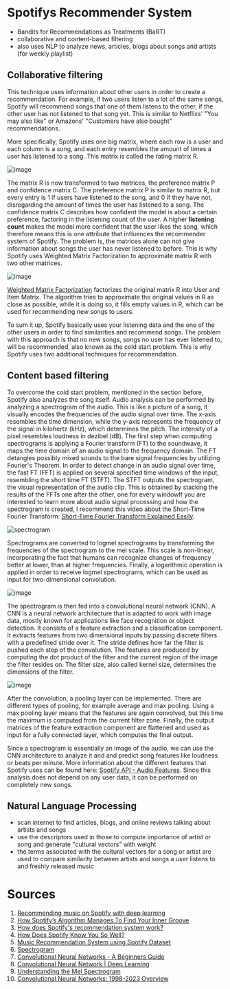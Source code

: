 # Spotifys Recommender System

- Bandits for Recommendations as Treatments (BaRT)
- collaborative and content-based filtering
- also uses NLP to analyze news, articles, blogs about songs and artists (for weekly playlist)

## Collaborative filtering
This technique uses information about other users in order to create a recommendation. For example, if two users listen to a lot of the same songs, Spotify will recommend songs that one of them listens to the other, if the other user has not listened to that song yet. This is similar to Netflixs' "You may also like" or Amazons' "Customers have also bought" recommendations.

More specifically, Spotify uses one big matrix, where each row is a user and each column is a song, and each entry resembles the amount of times a user has listened to a song. This matrix is called the rating matrix R.

![image](https://github.com/marja-w/mms-project-23/assets/58331624/f3f3be60-534f-4d03-b504-bf68f79ce7f2)

The matrix R is now transformed to two matrices, the preference matrix P and confidence matrix C. The preference matrix P is similar to matrix R, but every entry is 1 if users have listened to the song, and 0 if they have not, disregarding the amount of times the user has listened to a song. The confidence matrix C describes how confident the model is about a certain preference, factoring in the listening count of the user. A higher **listening count** makes the model more confident that the user likes the song, which therefore means this is one attribute that influences the recommender system of Spotify. The problem is, the matrices alone can not give information about songs the user has never listened to before. This is why Spotify uses Weighted Matrix Factorization to approximate matrix R with two other matrices.

![image](https://github.com/marja-w/mms-project-23/assets/58331624/6212aec6-acb3-49e1-a3a5-bc286b66e109)

[Weighted Matrix Factorization](https://tryolabs.com/blog/introduction-to-recommender-systems#:~:text=matrix%20factorization) factorizes the original matrix R into User and Item Matrix. The algorithm tries to approximate the original values in R as close as possible, while it is doing so, it fills empty values in R, which can be used for recommending new songs to users.

To sum it up, Spotify basically uses your listening data and the one of the other users in order to find similarities and recommend songs. The problem with this approach is that no new songs, songs no user has ever listened to, will be recommended, also known as the cold start problem. This is why Spotify uses two additional techniques for recommendation.

## Content based filtering
To overcome the cold start problem, mentioned in the section before, Spotify also analyzes the song itself. Audio analysis can be performed by analyzing a spectrogram of the audio. This is like a picture of a song, it visually encodes the frequencies of the audio signal over time. The x-axis resembles the time dimension, while the y-axis represents the frequency of the signal in kilohertz (kHz), which determines the pitch. The intensity of a pixel resembles loudness in dezibel (dB). The first step when computing spectrograms is applying a Fourier transform (FT) to the soundwave, it maps the time domain of an audio signal to the frequency domain. The FT detangles possibly mixed sounds to the bare signal frequencies by utilizing Fourier's Theorem. In order to detect change in an audio signal over time, the fast FT (FFT) is applied on several specified time windows of the input, resembling the short time FT (STFT). The STFT outputs the spectrogram, the visual representation of the audio clip. This is obtained by stacking the results of the FFTs one after the other, one for every windowIf you are interested to learn more about audio signal processing and how the spectrogram is created, I recommend this video about the Short-Time Fourier Transform: [Short-Time Fourier Transform Explained Easily](https://youtu.be/-Yxj3yfvY-4?si=Vy0dQwBpcpPVVdOW).

![spectrogram](https://github.com/marja-w/mms-project-23/assets/58331624/786c58bf-2582-4bc1-8d3f-d2983e8a6eaa)

Spectrograms are converted to logmel spectrograms by transforming the frequencies of the spectrogram to the mel scale. This scale is non-linear, incorporating the fact that humans can recognize changes of frequency better at lower, than at higher frequencies.  Finally, a logarithmic operation is applied in order to receive logmel spectrograms, which can be used as input for two-dimensional convolution.

![image](https://github.com/marja-w/mms-project-23/assets/58331624/9cd293fb-e015-4e15-ac1c-ec0e4c68ffd9)

The spectrogram is then fed into a convolutional neural network (CNN). A CNN is a neural network architecture that is adapted to work with image data, mostly known for applications like face recognition or object detection. It consists of a feature extraction and a classification component. It extracts features from two dimensional inputs by passing discrete filters with a predefined stride over it. The stride defines how far the filter is pushed each step of the convolution. The features are produced by computing the dot product of the filter and the current region of the image the filter resides on. The filter size, also called kernel size, determines the dimensions of the filter. 

![image](https://github.com/marja-w/mms-project-23/assets/58331624/fea5d6bb-7f1c-434c-b59b-051acd067947)

After the convolution, a pooling layer can be implemented. There are different types of pooling, for example average and max pooling. Using a max pooling layer means that the features are again convolved, but this time the maximum is computed from the current filter zone. Finally, the output matrices of the feature extraction component are flattened and used as input for a fully connected layer, which computes the final output.

Since a spectrogram is essentially an image of the audio, we can use the CNN architecture to analyze it and and predict song features like loudness or beats per minute. More information about the different features that Spotify uses can be found here: [Spotify API - Audio Features](https://developer.spotify.com/documentation/web-api/reference/get-several-audio-features). Since this analysis does not depend on any user data, it can be performed on completely new songs. 

## Natural Language Processing
- scan internet to find articles, blogs, and online reviews talking about artists and songs
- use the descriptors used in those to compute importance of artist or song and generate "cultural vectors" with weight
- the terms associated with the cultural vectors for a song or artist are used to compare similarity between artists and songs a user listens to and freshly released music

# Sources
1. [Recommending music on Spotify with deep learning](https://sander.ai/2014/08/05/spotify-cnns.html)
2. [How Spotify’s Algorithm Manages To Find Your Inner Groove](https://analyticsindiamag.com/how-spotifys-algorithm-manages-to-find-your-inner-groove/)
3. [How does Spotify's recommendation system work?](https://www.univ.ai/blog/how-does-spotifys-recommendation-system-work#:~:text=Recommendations%20for%20each%20user%20are,algorithm%20on%20every%20song%20vector.)
4. [How Does Spotify Know You So Well?](https://medium.com/@sophiaciocca/spotifys-discover-weekly-how-machine-learning-finds-your-new-music-19a41ab76efe)
5. [Music Recommendation System using Spotify Dataset](https://www.kaggle.com/code/vatsalmavani/music-recommendation-system-using-spotify-dataset)
6. [Spectrogram](https://en.wikipedia.org/wiki/Spectrogram)
7. [Convolutional Neural Networks - A Beginners Guide](https://towardsdatascience.com/convolution-neural-networks-a-beginners-guide-implementing-a-mnist-hand-written-digit-8aa60330d022)
8. [Convolutional Neural Network | Deep Learning](https://developersbreach.com/convolution-neural-network-deep-learning/)
9. [Understanding the Mel Spectrogram](https://medium.com/analytics-vidhya/understanding-the-mel-spectrogram-fca2afa2ce53)
10. [Convolutional Neural Networks: 1998-2023 Overview](https://www.superannotate.com/blog/guide-to-convolutional-neural-networks)
